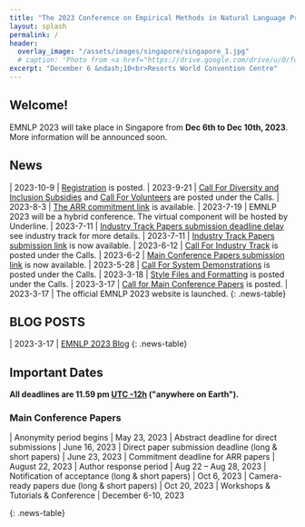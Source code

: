 ```yaml
---
title: "The 2023 Conference on Empirical Methods in Natural Language Processing"
layout: splash
permalink: /
header:
  overlay_image: "/assets/images/singapore/singapore_1.jpg"
  # caption: 'Photo from <a href="https://drive.google.com/drive/u/0/folders/10XXSEjTNDmrwU0tqL58la1n3YlE-g4V8">EMNLP 2023 Website Image.png</a> '
excerpt: "December 6 &ndash;10<br>Resorts World Convention Centre"
---
```


## Welcome!
EMNLP 2023 will take place in Singapore from **Dec 6th to Dec 10th, 2023**. More information will be announced soon.


## News
<style>
.news-table { font-size: .9em; table-layout: fixed; }
.news-table tr td:nth-child(1) { font-weight: bold; width: 10em; }
</style>
| 2023-10-9 | [Registration](https://2023.emnlp.org/registration/) is posted.
| 2023-9-21 | [Call For Diversity and Inclusion Subsidies](/calls/subsidies/) and  [Call For Volunteers](/volunteers)  are posted under the Calls.
| 2023-8-3 | [The ARR commitment link](https://openreview.net/group?id=EMNLP/2023/ARR_Commitment) is available.
| 2023-7-19 | EMNLP 2023 will be a hybrid conference. The virtual component will be hosted by Underline.
| 2023-7-11 | [Industry Track Papers submission deadline delay](/calls/industry_track/) see industry track for more details.
| 2023-7-11 | [Industry Track Papers submission link](https://softconf.com/emnlp2023/industry) is now available.
| 2023-6-12 | [Call For Industry Track](/calls/industry_track/) is posted under the Calls.
| 2023-6-2 | [Main Conference Papers submission link](https://openreview.net/group?id=EMNLP/2023/Conference) is now available.
| 2023-5-28 | [Call For System Demonstrations](/calls/demos/) is posted under the Calls.
| 2023-3-18 | [Style Files and Formatting](/calls/style-and-formatting/) is posted under the Calls.
| 2023-3-17 | [Call for Main Conference Papers](/calls/main_conference_papers/) is posted.
| 2023-3-17 | The official EMNLP 2023 website is launched.
{: .news-table}

## BLOG POSTS 

<style>
.news-table { font-size: .9em; table-layout: fixed;}
.news-table tr td:nth-child(1) { font-weight: bold; width: 10em; }
</style>
| 2023-3-17 | [EMNLP 2023 Blog](/blog/EMNLP-2023-blog)
{: .news-table}

<!-- [Older BLOG POSTS](/blog/){: .btn .btn--info}
{: .text-center} -->


## Important Dates
<b>All deadlines are 11.59 pm <a target="_blank" href="https://www.timeanddate.com/time/zone/timezone/utc-12">UTC -12h</a> ("anywhere on Earth").</b>

### Main Conference Papers
<style>
.news-table { font-size: .9em; table-layout: fixed;}
.news-table tr td:nth-child(1) { font-weight: bold; width: 10em; }
</style>
| Anonymity period begins | May 23, 2023
| Abstract deadline for direct submissions | June 16, 2023
| Direct paper submission deadline (long & short papers) | June 23, 2023
| Commitment deadline for ARR papers | August 22, 2023
| Author response period | Aug 22 – Aug 28, 2023
| Notification of acceptance (long & short papers) | Oct 6, 2023
| Camera-ready papers due (long & short papers) | Oct 20, 2023
| Workshops & Tutorials & Conference | December 6-10, 2023

{: .news-table}


